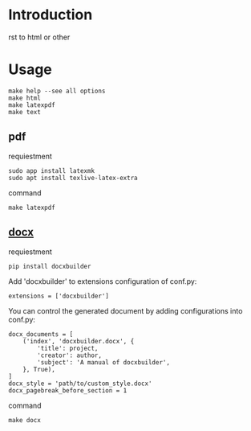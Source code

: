 # Introduction

rst to html or other


# Usage

    make help --see all options
    make html
    make latexpdf
    make text

## pdf

requiestment

    sudo app install latexmk
    sudo apt install texlive-latex-extra

command 

    make latexpdf


## [docx](https://github.com/amedama41/docxbuilder)

requiestment

    pip install docxbuilder

Add 'docxbuilder' to extensions configuration of conf.py:

    extensions = ['docxbuilder']

You can control the generated document by adding configurations into conf.py:

    docx_documents = [
        ('index', 'docxbuilder.docx', {
            'title': project,
            'creator': author,
            'subject': 'A manual of docxbuilder',
        }, True),
    ]
    docx_style = 'path/to/custom_style.docx'
    docx_pagebreak_before_section = 1

command

    make docx